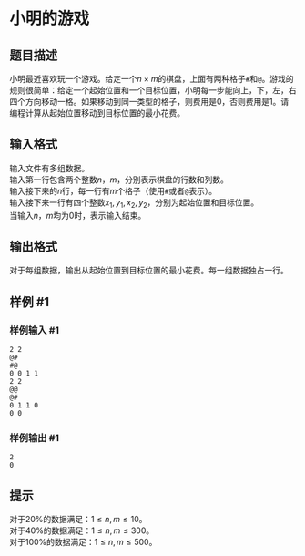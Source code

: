 # 小明的游戏

## 题目描述

小明最近喜欢玩一个游戏。给定一个$n \times m$的棋盘，上面有两种格子`#`和`@`。游戏的规则很简单：给定一个起始位置和一个目标位置，小明每一步能向上，下，左，右四个方向移动一格。如果移动到同一类型的格子，则费用是$0$，否则费用是$1$。请编程计算从起始位置移动到目标位置的最小花费。

## 输入格式

输入文件有多组数据。   
输入第一行包含两个整数$n$，$m$，分别表示棋盘的行数和列数。   
输入接下来的$n$行，每一行有$m$个格子（使用`#`或者`@`表示）。   
输入接下来一行有四个整数$x_1, y_1, x_2, y_2$，分别为起始位置和目标位置。   
当输入$n$，$m$均为$0$时，表示输入结束。  


## 输出格式

对于每组数据，输出从起始位置到目标位置的最小花费。每一组数据独占一行。

## 样例 #1

### 样例输入 #1
```
2 2
@#
#@
0 0 1 1
2 2
@@
@#
0 1 1 0
0 0
```

### 样例输出 #1

```
2
0
```

## 提示

对于20%的数据满足：$1 \le n, m \le 10$。   
对于40%的数据满足：$1 \le n, m \le 300$。   
对于100%的数据满足：$1 \le n, m \le 500$。   
